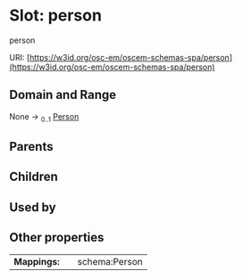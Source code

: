 
# Slot: person

person

URI: [https://w3id.org/osc-em/oscem-schemas-spa/person](https://w3id.org/osc-em/oscem-schemas-spa/person)


## Domain and Range

None &#8594;  <sub>0..1</sub> [Person](Person.md)

## Parents


## Children


## Used by


## Other properties

|  |  |  |
| --- | --- | --- |
| **Mappings:** | | schema:Person |
